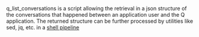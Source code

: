 # <UNDER CONSTRUCTION>
q_list_conversations is a script allowing the retrieval in a json structure of the conversations 
that happened between an application user and the Q application. The returned structure can be further 
processed by utilities like sed, jq, etc. in a [shell pipeline](https://en.wikipedia.org/wiki/Pipeline_(Unix))